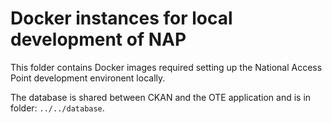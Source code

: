 # Docker instances for local development of NAP

This folder contains Docker images required setting up the National Access Point
development environent locally.

The database is shared between CKAN and the OTE application and is in folder: `../../database`.
